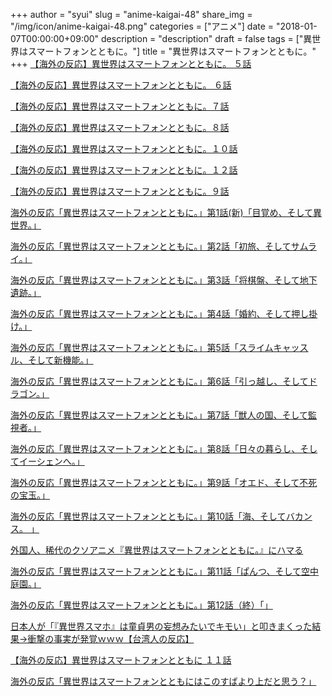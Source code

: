 +++
author = "syui"
slug = "anime-kaigai-48"
share_img = "/img/icon/anime-kaigai-48.png"
categories = ["アニメ"]
date = "2018-01-07T00:00:00+09:00"
description = "description"
draft = false
tags = ["異世界はスマートフォンとともに。"]
title = "異世界はスマートフォンとともに。"
+++
<a href="http://animekaigai.blogspot.com/2017/08/smapho-5.html" rel="nofollow" target="_blank" title="【海外の反応】異世界はスマートフォンとともに。 ５話">【海外の反応】異世界はスマートフォンとともに。 ５話</a>

<a href="http://animekaigai.blogspot.com/2017/08/smapho-6.html" rel="nofollow" target="_blank" title="【海外の反応】異世界はスマートフォンとともに。 ６話">【海外の反応】異世界はスマートフォンとともに。 ６話</a>

<a href="http://animekaigai.blogspot.com/2017/08/smapho-7.html" rel="nofollow" target="_blank" title="【海外の反応】異世界はスマートフォンとともに。７話">【海外の反応】異世界はスマートフォンとともに。７話</a>

<a href="http://animekaigai.blogspot.com/2017/08/smapho-8.html" rel="nofollow" target="_blank" title="【海外の反応】異世界はスマートフォンとともに。８話">【海外の反応】異世界はスマートフォンとともに。８話</a>

<a href="http://animekaigai.blogspot.com/2017/09/smapho-10.html" rel="nofollow" target="_blank" title="【海外の反応】異世界はスマートフォンとともに。１０話">【海外の反応】異世界はスマートフォンとともに。１０話</a>

<a href="http://animekaigai.blogspot.com/2017/09/smapho-12.html" rel="nofollow" target="_blank" title=" 【海外の反応】異世界はスマートフォンとともに。１２話"> 【海外の反応】異世界はスマートフォンとともに。１２話</a>

<a href="http://animekaigai.blogspot.com/2017/09/smapho-9.html" rel="nofollow" target="_blank" title=" 【海外の反応】異世界はスマートフォンとともに。９話"> 【海外の反応】異世界はスマートフォンとともに。９話</a>

<a href="http://www.anihon.com/entry/2017/07/12/101935" rel="nofollow" target="_blank" title=" 海外の反応「異世界はスマートフォンとともに。」第1話(新)「目覚め、そして異世界。」"> 海外の反応「異世界はスマートフォンとともに。」第1話(新)「目覚め、そして異世界。」</a>

<a href="http://www.anihon.com/entry/2017/07/19/094257" rel="nofollow" target="_blank" title="海外の反応「異世界はスマートフォンとともに。」第2話「初旅、そしてサムライ。」">海外の反応「異世界はスマートフォンとともに。」第2話「初旅、そしてサムライ。」</a>

<a href="http://www.anihon.com/entry/2017/07/26/130832" rel="nofollow" target="_blank" title=" 海外の反応「異世界はスマートフォンとともに。」第3話「将棋盤、そして地下遺跡。」"> 海外の反応「異世界はスマートフォンとともに。」第3話「将棋盤、そして地下遺跡。」</a>

<a href="http://www.anihon.com/entry/2017/08/02/133719" rel="nofollow" target="_blank" title="海外の反応「異世界はスマートフォンとともに。」第4話「婚約、そして押し掛け。」">海外の反応「異世界はスマートフォンとともに。」第4話「婚約、そして押し掛け。」</a>

<a href="http://www.anihon.com/entry/2017/08/09/080031" rel="nofollow" target="_blank" title=" 海外の反応「異世界はスマートフォンとともに。」第5話「スライムキャッスル、そして新機能。」"> 海外の反応「異世界はスマートフォンとともに。」第5話「スライムキャッスル、そして新機能。」</a>

<a href="http://www.anihon.com/entry/2017/08/16/070058" rel="nofollow" target="_blank" title=" 海外の反応「異世界はスマートフォンとともに。」第6話「引っ越し、そしてドラゴン。」"> 海外の反応「異世界はスマートフォンとともに。」第6話「引っ越し、そしてドラゴン。」</a>

<a href="https://www.anihon.com/entry/2017/08/23/080037" rel="nofollow" target="_blank" title="海外の反応「異世界はスマートフォンとともに。」第7話「獣人の国、そして監視者。」">海外の反応「異世界はスマートフォンとともに。」第7話「獣人の国、そして監視者。」</a>

<a href="https://www.anihon.com/entry/2017/08/30/143854" rel="nofollow" target="_blank" title="海外の反応「異世界はスマートフォンとともに。」第8話「日々の暮らし、そしてイーシェンへ。」">海外の反応「異世界はスマートフォンとともに。」第8話「日々の暮らし、そしてイーシェンへ。」</a>

<a href="https://www.anihon.com/entry/2017/09/06/104301" rel="nofollow" target="_blank" title="海外の反応「異世界はスマートフォンとともに。」第9話「オエド、そして不死の宝玉。」">海外の反応「異世界はスマートフォンとともに。」第9話「オエド、そして不死の宝玉。」</a>

<a href="https://www.anihon.com/entry/2017/09/13/141827" rel="nofollow" target="_blank" title="海外の反応「異世界はスマートフォンとともに。」第10話「海、そしてバカンス。 」">海外の反応「異世界はスマートフォンとともに。」第10話「海、そしてバカンス。 」</a>

<a href="https://www.anihon.com/entry/2017/09/14/125058" rel="nofollow" target="_blank" title="外国人、稀代のクソアニメ『異世界はスマートフォンとともに。』にハマる">外国人、稀代のクソアニメ『異世界はスマートフォンとともに。』にハマる</a>

<a href="https://www.anihon.com/entry/2017/09/20/124925" rel="nofollow" target="_blank" title=" 海外の反応「異世界はスマートフォンとともに。」第11話「ぱんつ、そして空中庭園。」"> 海外の反応「異世界はスマートフォンとともに。」第11話「ぱんつ、そして空中庭園。」</a>

<a href="https://www.anihon.com/entry/2017/09/27/140004" rel="nofollow" target="_blank" title=" 海外の反応「異世界はスマートフォンとともに。」第12話（終）「」"> 海外の反応「異世界はスマートフォンとともに。」第12話（終）「」</a>

<a href="http://kaola.jp/2017/10/15/450813/" rel="nofollow" target="_blank" title="日本人が「『異世界スマホ』は童貞男の妄想みたいでキモい」と叩きまくった結果→衝撃の事実が発覚ｗｗｗ【台湾人の反応】">日本人が「『異世界スマホ』は童貞男の妄想みたいでキモい」と叩きまくった結果→衝撃の事実が発覚ｗｗｗ【台湾人の反応】</a>


<a href="http://animekaigai.blogspot.com/2017/09/smapho-11.html" rel="nofollow" target="_blank" title=" 【海外の反応】異世界はスマートフォンとともに １１話"> 【海外の反応】異世界はスマートフォンとともに １１話</a>


<a href="http://kaigai-otaku.jp/anime/question/anime355" rel="nofollow" target="_blank" title="海外の反応「異世界はスマートフォンとともにはこのすばより上だと思う？」">海外の反応「異世界はスマートフォンとともにはこのすばより上だと思う？」</a>

